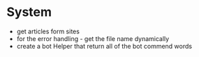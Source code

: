 
# System 
* get articles form sites 
* for the error handling - get the file name dynamically
* create a bot Helper that return all of the bot commend words 
 